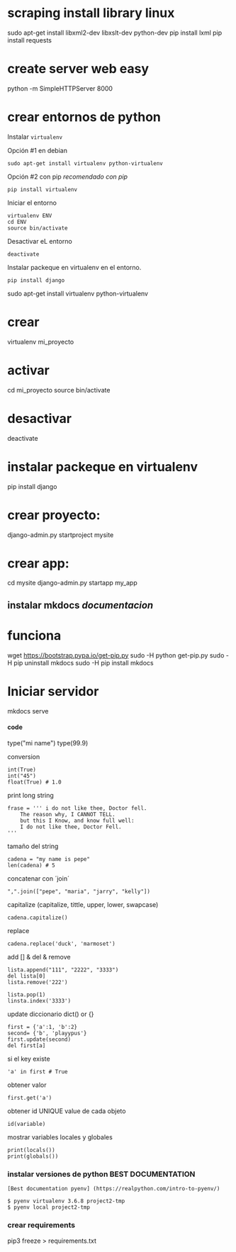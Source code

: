 
# scraping install library linux
sudo apt-get install libxml2-dev libxslt-dev python-dev
pip install lxml
pip install requests

# create server web easy
python -m SimpleHTTPServer 8000

# crear entornos de python
Instalar `virtualenv`

Opción #1 en debian

	sudo apt-get install virtualenv python-virtualenv

Opción #2 con pip *recomendado con pip*
	
	pip install virtualenv

Iniciar el entorno
	
	virtualenv ENV
	cd ENV
	source bin/activate

Desactivar eL entorno

	deactivate

Instalar packeque en virtualenv en el entorno.

	pip install django

sudo apt-get install virtualenv python-virtualenv
# crear 
virtualenv mi_proyecto
# activar
cd mi_proyecto
source bin/activate
# desactivar 
deactivate
# instalar packeque en virtualenv
pip install django
# crear proyecto:
django-admin.py startproject mysite
# crear app:
cd mysite
django-admin.py startapp my_app


## instalar mkdocs *documentacion*
# funciona
wget https://bootstrap.pypa.io/get-pip.py
sudo -H python get-pip.py
sudo -H pip uninstall mkdocs
sudo -H pip install mkdocs

# Iniciar servidor
mkdocs serve


#### code

type("mi name")
type(99.9)

conversion

	int(True)
	int("45")
	float(True) # 1.0

print long string

	frase = ''' i do not like thee, Doctor fell.
		The reason why, I CANNOT TELL.
		but this I Know, and know full well:
		I do not like thee, Doctor Fell.
	'''

tamaño del string

	cadena = "my name is pepe"
	len(cadena) # 5

concatenar con ´join´

	",".join(["pepe", "maria", "jarry", "kelly"])

capitalize (capitalize, tittle, upper, lower, swapcase)

	cadena.capitalize()

replace

	cadena.replace('duck', 'marmoset')

add [] & del & remove

	lista.append("111", "2222", "3333")
	del lista[0]
	lista.remove('222')

	lista.pop(1)
	linsta.index('3333')

update diccionario dict() or {}
	
	first = {'a':1, 'b':2}
	second= {'b', 'playypus'}
	first.update(second)
	del first[a]

si el key existe

	'a' in first # True

obtener valor

	first.get('a')

obtener id UNIQUE value de cada objeto

	id(variable)


mostrar variables locales y globales

	print(locals())
	print(globals())



### instalar versiones de python BEST DOCUMENTATION

	[Best documentation pyenv] (https://realpython.com/intro-to-pyenv/)

	$ pyenv virtualenv 3.6.8 project2-tmp
	$ pyenv local project2-tmp

### crear requirements

pip3 freeze > requirements.txt  